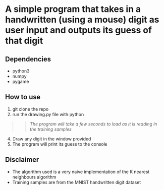 # A simple program that takes in a handwritten (using a mouse) digit as user input and outputs its guess of that digit

## Dependencies
- python3
- numpy
- pygame

## How to use
1. git clone the repo
2. run the drawing.py file with python
>> *The program will take a few seconds to load as it is reading in the training samples*
4. Draw any digit in the window provided
5. The program will print its guess to the console 

## Disclaimer 
- The algorithm used is a very naive implementation of the K nearest neighbours algorithm
- Training samples are from the MNIST handwritten digit dataset



  
 
